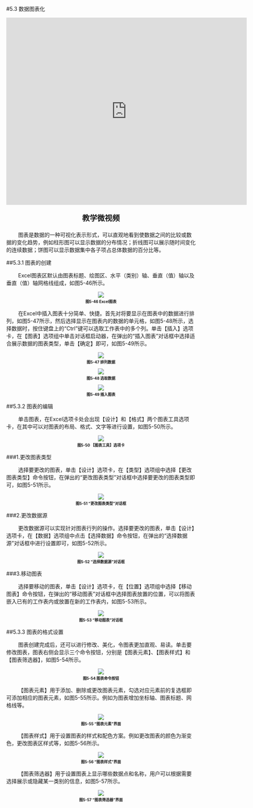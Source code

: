 #5.3 数据图表化

<div align="center"><iframe frameborder="0" width="640" height="498" src="https://v.qq.com/txp/iframe/player.html?vid=s0875a66156" allowFullScreen="true"></iframe></div>
<div align="center"><p style="font-size:20px; font-weight:bold">教学微视频</p></div>

&nbsp;&nbsp;&nbsp;&nbsp;&nbsp;&nbsp;&nbsp;&nbsp;图表是数据的一种可视化表示形式，可以直观地看到使数据之间的比较或数据的变化趋势，例如柱形图可以显示数据的分布情况；折线图可以展示随时间变化的连续数据；饼图可以显示数据集中各子项占总体数据的百分比等。

##5.3.1 图表的创建

&nbsp;&nbsp;&nbsp;&nbsp;&nbsp;&nbsp;&nbsp;&nbsp;Excel图表区默认由图表标题、绘图区、水平（类别）轴、垂直（值）轴以及垂直（值）轴网格线组成，如图5-46所示。

<div align="center"><img src="/images/5-46.png"><p style="text-align:center; font-size:10px; margin-top:2px; font-weight:bold">图5-46 Excel图表</p></div> 

&nbsp;&nbsp;&nbsp;&nbsp;&nbsp;&nbsp;&nbsp;&nbsp;在Excel中插入图表十分简单、快捷。首先对将要显示在图表中的数据进行排列，如图5-47所示，然后选择显示在图表内的数据的单元格，如图5-48所示，选择数据时，按住键盘上的“Ctrl”键可以选取工作表中的多个列。单击【插入】选项卡，在【图表】选项组中单击对话框启动器，在弹出的“插入图表”对话框中选择适合展示数据的图表类型，单击【确定】即可，如图5-49所示。

<div align="center"><img src="/images/5-47.png"><p style="text-align:center; font-size:10px; margin-top:2px; font-weight:bold">图5-47 排列数据</p></div> 

<div align="center"><img src="/images/5-48.png"><p style="text-align:center; font-size:10px; margin-top:2px; font-weight:bold">图5-48 选取数据</p></div> 

<div align="center"><img src="/images/5-49.png"><p style="text-align:center; font-size:10px; margin-top:2px; font-weight:bold">图5-49 插入图表</p></div> 


##5.3.2 图表的编辑

&nbsp;&nbsp;&nbsp;&nbsp;&nbsp;&nbsp;&nbsp;&nbsp;单击图表，在Excel选项卡处会出现【设计】和【格式】两个图表工具选项卡，在其中可以对图表的布局、格式、文字等进行设置，如图5-50所示。

<div align="center"><img src="/images/5-50.png"><p style="text-align:center; font-size:10px; margin-top:2px; font-weight:bold">图5-50 【图表工具】选项卡</p></div> 

###1.更改图表类型

&nbsp;&nbsp;&nbsp;&nbsp;&nbsp;&nbsp;&nbsp;&nbsp;选择要更改的图表，单击【设计】选项卡，在【类型】选项组中选择【更改图表类型】命令按钮，在弹出的“更改图表类型”对话框中选择要更改的图表类型即可，如图5-51所示。

<div align="center"><img src="/images/5-51.png"><p style="text-align:center; font-size:10px; margin-top:2px; font-weight:bold">图5-51 “更改图表类型”对话框</p></div> 

###2.更改数据源

&nbsp;&nbsp;&nbsp;&nbsp;&nbsp;&nbsp;&nbsp;&nbsp;更改数据源可以实现针对图表行列的操作。选择要更改的图表，单击【设计】选项卡，在【数据】选项组中点击【选择数据】命令按钮，在弹出的“选择数据源”对话框中进行设置即可，如图5-52所示。

<div align="center"><img src="/images/5-52.png"><p style="text-align:center; font-size:10px; margin-top:2px; font-weight:bold">图5-52 “选择数据源”对话框</p></div> 

###3.移动图表

&nbsp;&nbsp;&nbsp;&nbsp;&nbsp;&nbsp;&nbsp;&nbsp;选择要移动的图表，单击【设计】选项卡，在【位置】选项组中选择【移动图表】命令按钮，在弹出的“移动图表”对话框中选择图表放置的位置，可以将图表嵌入已有的工作表内或放置在新的工作表内，如图5-53所示。

<div align="center"><img src="/images/5-53.png"><p style="text-align:center; font-size:10px; margin-top:2px; font-weight:bold">图5-53 “移动图表”对话框</p></div> 

##5.3.3 图表的格式设置

&nbsp;&nbsp;&nbsp;&nbsp;&nbsp;&nbsp;&nbsp;&nbsp;图表创建完成后，还可以进行修改、美化，令图表更加直观、易读。单击要修改图表，图表右侧会显示三个命令按钮，分别是【图表元素】、【图表样式】和【图表筛选器】，如图5-54所示。

<div align="center"><img src="/images/5-54.png"><p style="text-align:center; font-size:10px; margin-top:2px; font-weight:bold">图5-54 图表命令按钮</p></div> 

&nbsp;&nbsp;&nbsp;&nbsp;&nbsp;&nbsp;&nbsp;&nbsp;【图表元素】用于添加、删除或更改图表元素，勾选对应元素前的复选框即可添加相应的图表元素，如图5-55所示。例如为图表增加坐标轴、图表标题、网格线等。

<div align="center"><img src="/images/5-55.png"><p style="text-align:center; font-size:10px; margin-top:2px; font-weight:bold">图5-55 “图表元素”界面</p></div> 

&nbsp;&nbsp;&nbsp;&nbsp;&nbsp;&nbsp;&nbsp;&nbsp;【图表样式】用于设置图表的样式和配色方案。例如更改图表的颜色为渐变色，更改图表区样式等，如图5-56所示。

<div align="center"><img src="/images/5-56.png"><p style="text-align:center; font-size:10px; margin-top:2px; font-weight:bold">图5-56 “图表样式”界面</p></div>

&nbsp;&nbsp;&nbsp;&nbsp;&nbsp;&nbsp;&nbsp;&nbsp;【图表筛选器】用于设置图表上显示哪些数据点和名称，用户可以根据需要选择展示或隐藏某一类别的信息，如图5-57所示。

<div align="center"><img src="/images/5-57.png"><p style="text-align:center; font-size:10px; margin-top:2px; font-weight:bold">图5-57 “图表筛选器”界面</p></div> 